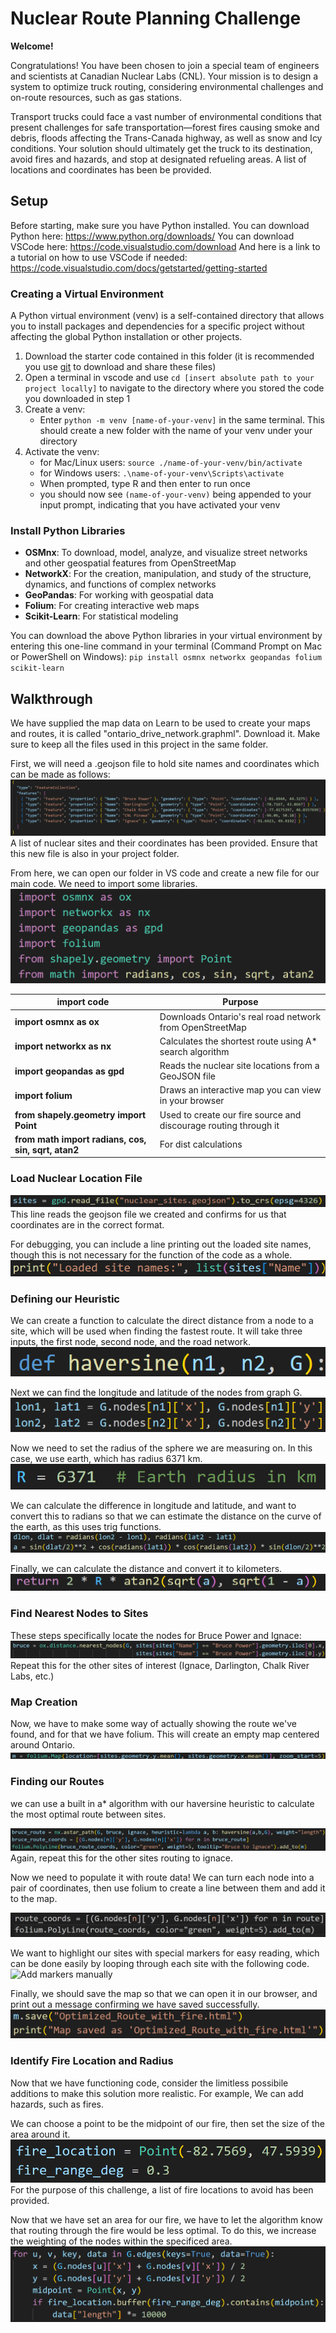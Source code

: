 # Nuclear Route Planning Challenge

**Welcome!**

Congratulations! You have been chosen to join a special team of engineers and scientists at Canadian Nuclear Labs (CNL). Your mission is to design a system to optimize truck routing, considering environmental challenges and on-route resources, such as gas stations.

Transport trucks could face a vast number of environmental conditions that present challenges for safe transportation—forest fires causing smoke and debris, floods affecting the Trans-Canada highway, as well as snow and Icy conditions. Your solution should ultimately get the truck to its destination, avoid fires and hazards, and stop at designated refueling areas. A list of locations and coordinates has been be provided.

## Setup

Before starting, make sure you have Python installed.
You can download Python here: https://www.python.org/downloads/
You can download VSCode here: https://code.visualstudio.com/download
And here is a link to a tutorial on how to use VSCode if needed: https://code.visualstudio.com/docs/getstarted/getting-started

### Creating a Virtual Environment
A Python virtual environment (venv) is a self-contained directory that allows you to install packages and dependencies for a specific project without affecting the global Python installation or other projects.

1. Download the starter code contained in this folder (it is recommended you use [git](https://www.w3schools.com/git/git_getstarted.asp?remote=github) to download and share these files)
2. Open a terminal in vscode and use `cd [insert absolute path to your project locally]` to navigate to the directory where you stored the code you downloaded in step 1
3. Create a venv:
    - Enter `python -m venv [name-of-your-venv]` in the same terminal. 
    This should create a new folder with the name of your venv under your directory
4. Activate the venv:
    - for Mac/Linux users: `source ./name-of-your-venv/bin/activate `
    - for Windows users: `.\name-of-your-venv\Scripts\activate`
    - When prompted, type R and then enter to run once
    - you should now see `(name-of-your-venv)` being appended to your input prompt, indicating that you have activated your venv

### Install Python Libraries

-   **OSMnx**: To download, model, analyze, and visualize street networks and other geospatial features from OpenStreetMap
-   **NetworkX**: For the creation, manipulation, and study of the structure, dynamics, and functions of complex networks
-   **GeoPandas**: For working with geospatial data
-   **Folium**: For creating interactive web maps
-   **Scikit-Learn**: For statistical modeling

You can download the above Python libraries in your virtual environment by entering this one-line command in your terminal (Command Prompt on Mac or PowerShell on Windows):
    ```
    pip install osmnx networkx geopandas folium scikit-learn
    ```


## Walkthrough

We have supplied the map data on Learn to be used to create your maps and routes, it is called "ontario_drive_network.graphml". Download it. 
Make sure to keep all the files used in this project in the same folder. 

First, we will need a .geojson file to hold site names and coordinates which can be made as follows:  
![GeoJSON file](/Route_Optimization_Subproblem/images/geojson.png)  
A list of nuclear sites and their coordinates has been provided.
Ensure that this new file is also in your project folder.

From here, we can open our folder in VS code and create a new file for our main code. We need to import some libraries.
![Import code](/Route_Optimization_Subproblem/images/import_libraries.png)

| import code         | Purpose                                                  |
| ------------- | -------------------------------------------------------- |
| **import osmnx as ox**     | Downloads Ontario's real road network from OpenStreetMap |
| **import networkx as nx**  | Calculates the shortest route using A\* search algorithm |
| **import geopandas as gpd** | Reads the nuclear site locations from a GeoJSON file     |
| **import folium**    | Draws an interactive map you can view in your browser    |
| **from shapely.geometry import Point** |Used to create our fire source and discourage routing through it|
| **from math import radians, cos, sin, sqrt, atan2**|For dist calculations|

### Load Nuclear Location File
![Load relavent sites from GeoJSON](/Route_Optimization_Subproblem/images/load_nuclear_location.png)  
This line reads the geojson file we created and confirms for us that coordinates are in the correct format.

For debugging, you can include a line printing out the loaded site names, though this is not necessary for the function of the code as a whole. 
![Print loaded sites](/Route_Optimization_Subproblem/images/print_loaded_sites.png)

### Defining our Heuristic
We can create a function to calculate the direct distance from a node to a site, which will be used when finding
the fastest route. It will take three inputs, the first node, second node, and the road network.
![def_haversine](/Route_Optimization_Subproblem/images/def_haversine.png)

Next we can find the longitude and latitude of the nodes from graph G.
![Find longitude and latitude](/Route_Optimization_Subproblem/images/haversine1.png)

Now we need to set the radius of the sphere we are measuring on. In this case, we use earth, which has radius 6371 km.
![Radius](/Route_Optimization_Subproblem/images/haversine2.png)

We can calculate the difference in longitude and latitude, and want to convert this to radians so that we can estimate the distance on the curve of the earth, as this uses trig functions.
![Distance calculation](/Route_Optimization_Subproblem/images/haversine3.png)

Finally, we can calculate the distance and convert it to kilometers.
![Return line](/Route_Optimization_Subproblem/images/haversine4.png)

### Find Nearest Nodes to Sites
These steps specifically locate the nodes for Bruce Power and Ignace:  
![Nearest node to Bruce](/Route_Optimization_Subproblem/images/bruce_nearestnode.png) 
Repeat this for the other sites of interest (Ignace, Darlington, Chalk River Labs, etc.)

### Map Creation
Now, we have to make some way of actually showing the route we've found, and for that we have folium. This will create an empty map centered around Ontario.
![Map creation](/Route_Optimization_Subproblem/images/map_code.png)

### Finding our Routes
we can use a built in a* algorithm with our haversine heuristic to calculate the most optimal route between sites.

![Bruce route calculation](/Route_Optimization_Subproblem/images/bruce_route.png) 
Again, repeat this for the other sites routing to ignace.

Now we need to populate it with route data! We can turn each node into a pair of coordinates, then
use folium to create a line between them and add it to the map.
<!--- 'route_coords = [(G.nodes[n]['y'], G.nodes[n]['x']) for n in route]'
'folium.PolyLine(route_coords, color="green", weight=5).add_to(m)' --->
![Route data](/Route_Optimization_Subproblem/images/route_coords_ex.png)

We want to highlight our sites with special markers for easy reading, which can be done easily by looping through each site with the following code.
![Add markers manually](/Route_Optimization_Subproblem/images/add_marker.png)

Finally, we should save the map so that we can open it in our browser, and print out a message
confirming we have saved successfully.
![Save map](/Route_Optimization_Subproblem/images/save_map.png)

### Identify Fire Location and Radius
Now that we have functioning code, consider the limitless possibile additions to make this solution more realistic. For example, We can add hazards, such as fires. 

We can choose a point to be the midpoint of our fire, then set the size of the area around it.
![Fire location](/Route_Optimization_Subproblem/images/fire_location.png)
For the purpose of this challenge, a list of fire locations to avoid has been provided.

Now that we have set an area for our fire, we have to let the algorithm know that routing through the fire would be less optimal. To do this, we increase the weighting of the nodes within the specificed area.
![Fire zone penalty](/Route_Optimization_Subproblem/images/fire_penalty.png)
